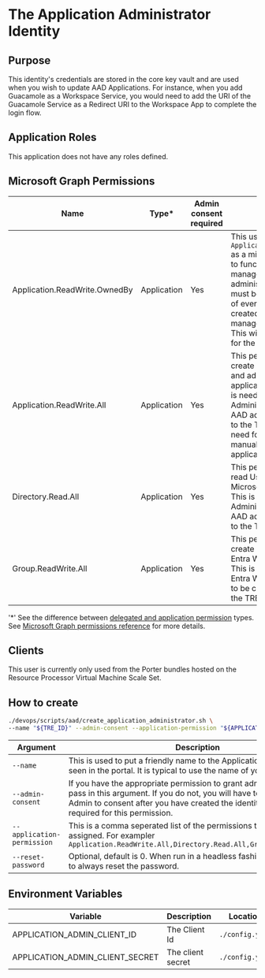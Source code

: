 # The Application Administrator Identity

## Purpose
This identity's credentials are stored in the core key vault and are used when you wish to update AAD Applications. For instance, when you add Guacamole as a Workspace Service, you would need to add the URI of the Guacamole Service as a Redirect URI to the Workspace App to complete the login flow.

## Application Roles
This application does not have any roles defined.

## Microsoft Graph Permissions
| Name | Type* | Admin consent required |  TRE usage |
| --- | -- | -----| --------- |
| Application.ReadWrite.OwnedBy | Application | Yes | This user has `Application.ReadWrite.OwnedBy` as a minimum permission for it to function. If the tenant is managed by a customer administrator, then this user must be added to the **Owners** of every workspace that is created. This will allow TRE to manage the AAD Application. This will be a manual process for the Tenant Admin. |
| Application.ReadWrite.All | Application | Yes | This permission is required to create workspace applications and administer any applications in the tenant. This is needed if the AAD Administrator has delegated AAD administrative operations to the TRE. There will be no need for the Tenant Admin to manually create workspace applications in the Tenant. |
| Directory.Read.All | Application | Yes | This permission is required to read User details from Microsoft Entra Workforce ID. This is needed if the AAD Administrator has delegated AAD administrative operations to the TRE. |
| Group.ReadWrite.All | Application | Yes | This permission is required to create and update Microsoft Entra Workforce ID groups. This is requried if Microsoft Entra Workforce ID groups are to be created automatically by the TRE. |

'*' See the difference between [delegated and application permission](https://docs.microsoft.com/graph/auth/auth-concepts#delegated-and-application-permissions) types. See [Microsoft Graph permissions reference](https://docs.microsoft.com/graph/permissions-reference) for more details.

## Clients
This user is currently only used from the Porter bundles hosted on the Resource Processor Virtual Machine Scale Set.

## How to create
```bash
./devops/scripts/aad/create_application_administrator.sh \
--name "${TRE_ID}" --admin-consent --application-permission "${APPLICATION_PERMISSION}"
```

| Argument | Description |
| -------- | ----------- |
| `--name` | This is used to put a friendly name to the Application that can be seen in the portal. It is typical to use the name of your TRE instance. |
| `--admin-consent` | If you have the appropriate permission to grant admin consent, then pass in this argument. If you do not, you will have to ask an AAD Admin to consent after you have created the identity. Consent is required for this permission. |
| `--application-permission` | This  is a comma seperated list of the permissions that need to be assigned. For exampler `Application.ReadWrite.All,Directory.Read.All,Group.ReadWrite.All` |
| `--reset-password` | Optional, default is 0. When run in a headless fashion, 1 is passed in to always reset the password. |

## Environment Variables
| Variable | Description | Location |
| -------- | ----------- | -------- |
|APPLICATION_ADMIN_CLIENT_ID|The Client Id|`./config.yaml`|
|APPLICATION_ADMIN_CLIENT_SECRET|The client secret|`./config.yaml`|
